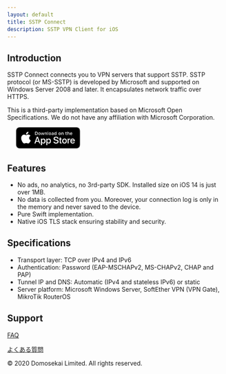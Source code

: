 ```yaml
---
layout: default
title: SSTP Connect
description: SSTP VPN Client for iOS
---
```


## Introduction

SSTP Connect connects you to VPN servers that support SSTP.
SSTP protocol (or MS-SSTP) is developed by Microsoft and supported on Windows Server 2008 and later. It encapsulates network traffic over HTTPS.

This is a third-party implementation based on Microsoft Open Specifications. We do not have any affiliation with Microsoft Corporation.

<a href='https://apps.apple.com/us/app/sstp-connect/id1543667909?itsct=apps_box&itscg=30200'><img alt='Download on the App Store' height="50" hspace="20" src='Download_on_the_App_Store_Badge_US-UK_RGB_blk_092917.svg'/></a>

## Features

  - No ads, no analytics, no 3rd-party SDK. Installed size on iOS 14 is just over 1MB.
  - No data is collected from you. Moreover, your connection log is only in the memory and never saved to the device.
  - Pure Swift implementation.
  - Native iOS TLS stack ensuring stability and security.

## Specifications

  - Transport layer: TCP over IPv4 and IPv6
  - Authentication: Password (EAP-MSCHAPv2, MS-CHAPv2, CHAP and PAP)
  - Tunnel IP and DNS: Automatic (IPv4 and stateless IPv6) or static
  - Server platform: Microsoft Windows Server, SoftEther VPN (VPN Gate), MikroTik RouterOS

## Support

[FAQ](help.html)

[よくある質問](help-ja.html)

© 2020 Domosekai Limited.  All rights reserved.
